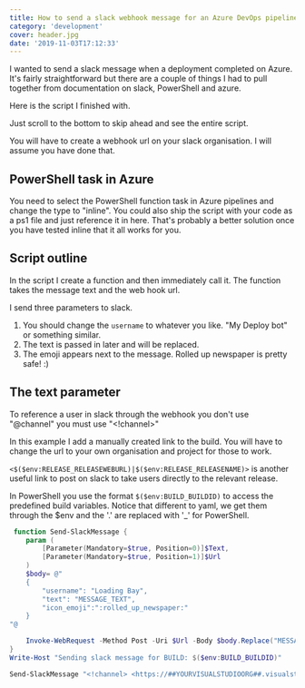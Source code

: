 ```yaml
---
title: How to send a slack webhook message for an Azure DevOps pipeline task
category: 'development'
cover: header.jpg
date: '2019-11-03T17:12:33'
---
```


I wanted to send a slack message when a deployment completed on Azure. It's fairly straightforward but there are a couple of things I had to pull together from documentation on slack, PowerShell and azure.

Here is the script I finished with.

<!-- end excerpt -->

Just scroll to the bottom to skip ahead and see the entire script.

You will have to create a webhook url on your slack organisation. I will assume you have done that.

## PowerShell task in Azure

You need to select the PowerShell function task in Azure pipelines and change the type to "inline". You could also ship the script with your code as a ps1 file and just reference it in here. That's probably a better solution once you have tested inline that it all works for you.

## Script outline

In the script I create a function and then immediately call it. The function takes the message text and the web hook url.

I send three parameters to slack.

1. You should change the `username` to whatever you like. "My Deploy bot" or something similar.
2. The text is passed in later and will be replaced.
3. The emoji appears next to the message. Rolled up newspaper is pretty safe! :)

## The text parameter

To reference a user in slack through the webhook you don't use "@channel" you must use "<!channel>"

In this example I add a manually created link to the build. You will have to change the url to your own organisation and project for those to work.

`<$($env:RELEASE_RELEASEWEBURL)|$($env:RELEASE_RELEASENAME)>` is another useful link to post on slack to take users directly to the relevant release.

In PowerShell you use the format `$($env:BUILD_BUILDID)` to access the predefined build variables. Notice that different to yaml, we get them through the \$env and the '.' are replaced with '\_' for PowerShell.

```powershell
 function Send-SlackMessage {
    param (
        [Parameter(Mandatory=$true, Position=0)]$Text,
        [Parameter(Mandatory=$true, Position=1)]$Url
    )
    $body= @"
    {
        "username": "Loading Bay",
        "text": "MESSAGE_TEXT",
        "icon_emoji":":rolled_up_newspaper:"
    }
"@

    Invoke-WebRequest -Method Post -Uri $Url -Body $body.Replace("MESSAGE_TEXT","$Text") -ContentType 'application/json'
}
Write-Host "Sending slack message for BUILD: $($env:BUILD_BUILDID)"

Send-SlackMessage "<!channel> <https://##YOURVISUALSTUDIOORG##.visualstudio.com/##YOURPROJECTURL##/_build/results?buildId=$($env:BUILD_BUILDID)|Build: $($env:BUILD_BUILDID)> is now on STAGING" "https://hooks.slack.com/services/##YOUR/##WEBHOOK/##URL"

```
